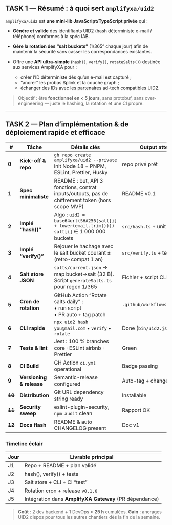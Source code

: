 ## TASK 1 — Résumé : à quoi sert **`amplifyxa/uid2`**

`amplifyxa/uid2` est **une mini-lib JavaScript/TypeScript privée** qui :

* **Génère et valide** des identifiants UID2 (hash déterministe e-mail / téléphone) conformes à la spéc IAB.
* **Gère la rotation des “salt buckets”** (1/365ᵉ chaque jour) afin de maintenir la sécurité sans casser les correspondances existantes.
* Offre une **API ultra-simple** (`hash()`, `verify()`, `rotateSalts()`) destinée aux services AmplifyXA pour :

  * créer l’ID déterministe dès qu’un e-mail est capturé ;
  * “ancrer” les probas Splink et la couche graph ;
  * échanger des IDs avec les partenaires ad-tech compatibles UID2.

> Objectif : être **fonctionnel en < 5 jours**, sans protobuf, sans over-engineering — juste le hashing, la rotation et une CI propre.

---

## TASK 2 — Plan d’implémentation & de déploiement **rapide et efficace**

| #      | Tâche                    | Détails clés                                                                                                            | Output attendu                 | Responsable |
| ------ | ------------------------ | ----------------------------------------------------------------------------------------------------------------------- | ------------------------------ | ----------- |
| **0**  | **Kick-off & repo**      | `gh repo create amplifyxa/uid2 --private`<br>init Node 18 + PNPM, ESLint, Prettier, Husky                               | repo privé prêt                | Tech Lead   |
| **1**  | **Spec minimaliste**     | README : but, API 3 fonctions, contrat inputs/outputs, pas de chiffrement token (hors scope MVP)                        | README v0.1                    | TL + BE     |
| **2**  | **Implé “hash()”**       | Algo : `uid2 = base64url(SHA256(salt[i] + lower(email.trim())))` <br>`salt[i]` ∈ 1 000 000 buckets                      | `src/hash.ts` + unit tests     | BE1         |
| **3**  | **Implé “verify()”**     | Rejouer le hachage avec le salt bucket courant ± (retro-compat 1 an)                                                    | `src/verify.ts` + tests        | BE1         |
| **4**  | **Salt store JSON**      | `salts/current.json` → map bucket→salt (32 B). Script `generateSalts.ts` pour regen 1/365                               | Fichier + script CLI           | BE2         |
| **5**  | **Cron de rotation**     | GitHub Action “Rotate salts daily” :<br>• run script<br>• PR auto + tag patch                                           | `.github/workflows/rotate.yml` | DevOps      |
| ~~**6**~~  | **CLI rapide**           | `npx uid2 hash you@mail.com` • `verify` • `rotate`                                                                      | Done (`bin/uid2.js`)           | BE2         |
| ~~**7**~~  | **Tests & lint**         | Jest : 100 % branches core · ESLint airbnb · Prettier                                                                   | Green                          | QA          |
| ~~**8**~~  | **CI Build**             | GH Action `ci.yml` operational                                                                                          | Badge passing                  | DevOps      |
| ~~**9**~~  | **Versioning & release** | Semantic-release configured                                                                                            | Auto-tag + changelog           | TL          |
| ~~**10**~~ | **Distribution**         | Git URL dependency string ready                                                                                        | Installable                    | DevOps      |
| ~~**11**~~ | **Security sweep**       | eslint-plugin-security, `npm audit` clean                                                                               | Rapport OK                     | Sec-Eng     |
| ~~**12**~~ | **Docs flash**           | README & auto CHANGELOG present                                                                                         | Doc v1                         | FE/Docs     |

### Timeline éclair

| Jour | Livrable principal                                     |
| ---- | ------------------------------------------------------ |
| J1   | Repo + README + plan validé                            |
| J2   | hash(), verify() + tests                               |
| J3   | Salt store + CLI + CI “test”                           |
| J4   | Rotation cron + release `v0.1.0`                       |
| J5   | Intégration dans **AmplifyXA Gateway** (PR dépendance) |

> **Coût** : 2 dev backend + 1 DevOps ≈ **25 h** cumulées.
> **Gain** : ancrages UID2 dispos pour tous les autres chantiers dès la fin de la semaine.
